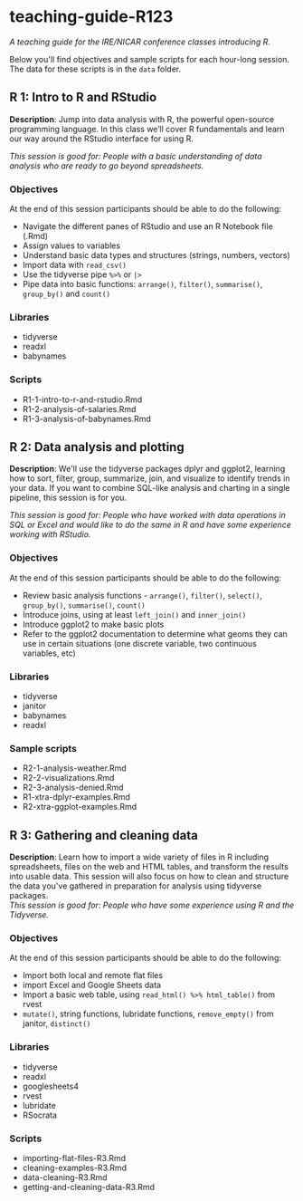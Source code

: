 # teaching-guide-R123

*A teaching guide for the IRE/NICAR conference classes introducing R.*

Below you'll find objectives and sample scripts for each hour-long session. The data for these scripts is in the `data` folder. 

## R 1: Intro to R and RStudio

**Description**: Jump into data analysis with R, the powerful open-source programming language. In this class we’ll cover R fundamentals and learn our way around the RStudio interface for using R.

*This session is good for: People with a basic understanding of data analysis who are ready to go beyond spreadsheets.*

### Objectives

At the end of this session participants should be able to do the following: 

- Navigate the different panes of RStudio and use an R Notebook file (.Rmd)
- Assign values to variables
- Understand basic data types and structures (strings, numbers, vectors)
- Import data with `read_csv()`
- Use the tidyverse pipe `%>%` or `|>`
- Pipe data into basic functions: `arrange()`, `filter()`, `summarise()`, `group_by()` and `count()`

### Libraries

- tidyverse
- readxl
- babynames

### Scripts

- R1-1-intro-to-r-and-rstudio.Rmd
- R1-2-analysis-of-salaries.Rmd
- R1-3-analysis-of-babynames.Rmd

## R 2: Data analysis and plotting

**Description**: We'll use the tidyverse packages dplyr and ggplot2, learning how to sort, filter, group, summarize, join, and visualize to identify trends in your data. If you want to combine SQL-like analysis and charting in a single pipeline, this session is for you.

*This session is good for: People who have worked with data operations in SQL or Excel and would like to do the same in R and have some experience working with RStudio.*

### Objectives

At the end of this session participants should be able to do the following:

- Review basic analysis functions - `arrange()`, `filter()`, `select()`, `group_by()`, `summarise()`, `count()`
- Introduce joins, using at least `left_join()` and `inner_join()`
- Introduce ggplot2 to make basic plots
- Refer to the ggplot2 documentation to determine what geoms they can use in certain situations (one discrete variable, two continuous variables, etc)

### Libraries

- tidyverse
- janitor
- babynames
- readxl

### Sample scripts

- R2-1-analysis-weather.Rmd
- R2-2-visualizations.Rmd
- R2-3-analysis-denied.Rmd
- R1-xtra-dplyr-examples.Rmd
- R2-xtra-ggplot-examples.Rmd

## R 3: Gathering and cleaning data

**Description**: Learn how to import a wide variety of files in R including spreadsheets,  files on the web and HTML tables, and transform the results into usable data. This session will also focus on how to clean and structure the data you've gathered in preparation for analysis using tidyverse packages.\
*This session is good for: People who have some experience using R and the Tidyverse.*

### Objectives

At the end of this session participants should be able to do the following:

- Import both local and remote flat files
- import Excel and Google Sheets data
- Import a basic web table, using `read_html() %>% html_table()` from rvest
- `mutate()`, string functions, lubridate functions, `remove_empty()` from janitor, `distinct()`

### Libraries

- tidyverse
- readxl
- googlesheets4
- rvest
- lubridate
- RSocrata

### Scripts

- importing-flat-files-R3.Rmd
- cleaning-examples-R3.Rmd
- data-cleaning-R3.Rmd
- getting-and-cleaning-data-R3.Rmd
 
